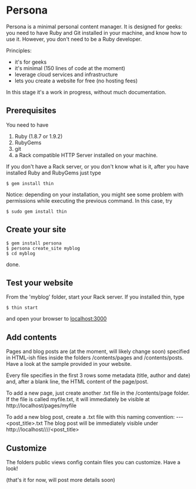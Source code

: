 Persona
=======

Persona is a minimal personal content manager. It is designed for geeks: you need to have Ruby and Git installed in your machine, and know how to use it. However, you don't need to be a Ruby developer.

Principles:
 * it's for geeks
 * it's minimal (150 lines of code at the moment)
 * leverage cloud services and infrastructure
 * lets you create a website for free (no hosting fees)

In this stage it's a work in progress, without much documentation.

Prerequisites
-------------
You need to have
 1. Ruby (1.8.7 or 1.9.2) 
 2. RubyGems
 3. git
 4. a Rack compatible HTTP Server 
installed on your machine.

If you don't have a Rack server, or you don't know what is it, after you have installed Ruby and RubyGems just type

    $ gem install thin

Notice: depending on your installation, you might see some problem with permissions while executing the previous command. In this case, try

    $ sudo gem install thin


Create your site
----------------

    $ gem install persona
    $ persona create_site myblog
    $ cd myblog 

done.

Test your website
-----------------

From the 'myblog' folder, start your Rack server. If you installed thin, type

    $ thin start

and open your browser to [localhost:3000](http://localhost:3000/ "localhost:3000")

Add contents
------------

Pages and blog posts are (at the moment, will likely change soon) specified in HTML-ish files inside the folders /contents/pages  and /contents/posts.
Have a look at the sample provided in your website.

Every file specifies in the first 3 rows some metadata (title, author and date) and, after a blank line, the HTML content of the page/post.

To add a new page, just create another .txt file in the /contents/page folder.  If the file is called myfile.txt, it will immediately be visible at http://localhost/pages/myfile

To add a new blog post, create a .txt file with this naming convention:
    <year>-<month>-<day>-<post_title>.txt
The blog post will be immediately visible under  http://localhost/<year>/<month>/<date>/<post_title>
	
	
Customize
---------

The folders
    public
    views
    config
contain files you can customize. Have a look!



(that's it for now, will post more details soon)
	

